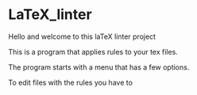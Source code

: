 # LaTeX_linter

Hello and welcome to this laTeX linter project

This is a program that applies rules to your tex files.

The program starts with a menu that has a few options.

To edit files with the rules you have to 